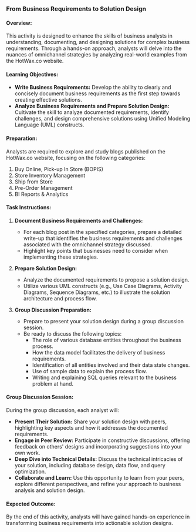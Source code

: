 ### From Business Requirements to Solution Design

#### Overview:
This activity is designed to enhance the skills of business analysts in understanding, documenting, and designing solutions for complex business requirements. Through a hands-on approach, analysts will delve into the nuances of omnichannel strategies by analyzing real-world examples from the HotWax.co website.

#### Learning Objectives:
- **Write Business Requirements:** Develop the ability to clearly and concisely document business requirements as the first step towards creating effective solutions.
- **Analyze Business Requirements and Prepare Solution Design:** Cultivate the skill to analyze documented requirements, identify challenges, and design comprehensive solutions using Unified Modeling Language (UML) constructs.

#### Preparation:
Analysts are required to explore and study blogs published on the HotWax.co website, focusing on the following categories:
1. Buy Online, Pick-up In Store (BOPIS)
2. Store Inventory Management
3. Ship from Store
4. Pre-Order Management
5. BI Reports & Analytics

#### Task Instructions:
1. **Document Business Requirements and Challenges:**
   - For each blog post in the specified categories, prepare a detailed write-up that identifies the business requirements and challenges associated with the omnichannel strategy discussed.
   - Highlight key points that businesses need to consider when implementing these strategies.

2. **Prepare Solution Design:**
   - Analyze the documented requirements to propose a solution design.
   - Utilize various UML constructs (e.g., Use Case Diagrams, Activity Diagrams, Sequence Diagrams, etc.) to illustrate the solution architecture and process flow.

3. **Group Discussion Preparation:**
   - Prepare to present your solution design during a group discussion session.
   - Be ready to discuss the following topics:
     - The role of various database entities throughout the business process.
     - How the data model facilitates the delivery of business requirements.
     - Identification of all entities involved and their data state changes.
     - Use of sample data to explain the process flow.
     - Writing and explaining SQL queries relevant to the business problem at hand.

#### Group Discussion Session:
During the group discussion, each analyst will:
- **Present Their Solution:** Share your solution design with peers, highlighting key aspects and how it addresses the documented requirements.
- **Engage in Peer Review:** Participate in constructive discussions, offering feedback on others' designs and incorporating suggestions into your own work.
- **Deep Dive into Technical Details:** Discuss the technical intricacies of your solution, including database design, data flow, and query optimization.
- **Collaborate and Learn:** Use this opportunity to learn from your peers, explore different perspectives, and refine your approach to business analysis and solution design.

#### Expected Outcome:
By the end of this activity, analysts will have gained hands-on experience in transforming business requirements into actionable solution designs.